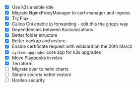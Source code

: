 - [x] Use k3s ansible role
- [x] Migrate NginxProxyManager to cert-manager and ingress
- [x] Try Flux
- [x] Calico Cni enable ip forwarding - edit this the gitops way
- [x] Dependencies between Kustomizations
- [x] Better folder structure
- [x] Better backup and restore 
- [x] Enable certificate request with wildcard on the 20th March
- [x] `system-upgrades` core app for k3s upgrades
- [x] Move Playbooks in roles
- [x] Terraform
- [ ] Migrate over to helm charts
- [ ] Simple secrets better restore 
- [ ] Harden security
